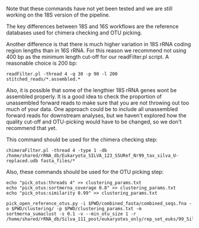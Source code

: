 Note that these commands have not yet been tested and we are still working on the 18S version of the pipeline.

The key differences between 18S and 16S workflows are the reference databases used for chimera checking and OTU picking. 

Another difference is that there is much higher variation in 18S rRNA coding region lengths than in 16S rRNA. For this reason we recommend not using 400 bp as the minimum length cut-off for our readFilter.pl script. A reasonable choice is 200 bp:

    readFilter.pl -thread 4 -q 30 -p 90 -l 200 stitched_reads/*.assembled.*

Also, it is possible that some of the lengthier 18S rRNA genes wont be assembled properly. It is a good idea to check the proportion of unassembled forward reads to make sure that you are not throwing out too much of your data. One approach could be to include all unassembled forward reads for downstream analyses, but we haven't explored how the quality cut-off and OTU-picking would have to be changed, so we don't recommend that yet.

This command should be used for the chimera checking step:

    chimeraFilter.pl -thread 4 -type 1 -db /home/shared/rRNA_db/Eukaryota_SILVA_123_SSURef_Nr99_tax_silva_U-replaced.udb fasta_files/*

Also, these commands should be used for the OTU picking step:

    echo "pick_otus:threads 4" >> clustering_params.txt
    echo "pick_otus:sortmerna_coverage 0.8" >> clustering_params.txt
    echo "pick_otus:similarity 0.99" >> clustering_params.txt

    pick_open_reference_otus.py -i $PWD/combined_fasta/combined_seqs.fna -o $PWD/clustering/ -p $PWD/clustering_params.txt -m sortmerna_sumaclust -s 0.1 -v --min_otu_size 1 -r /home/shared/rRNA_db/Silva_111_post/eukaryotes_only/rep_set_euks/99_Silva_111_rep_set_euk.fasta.gz
